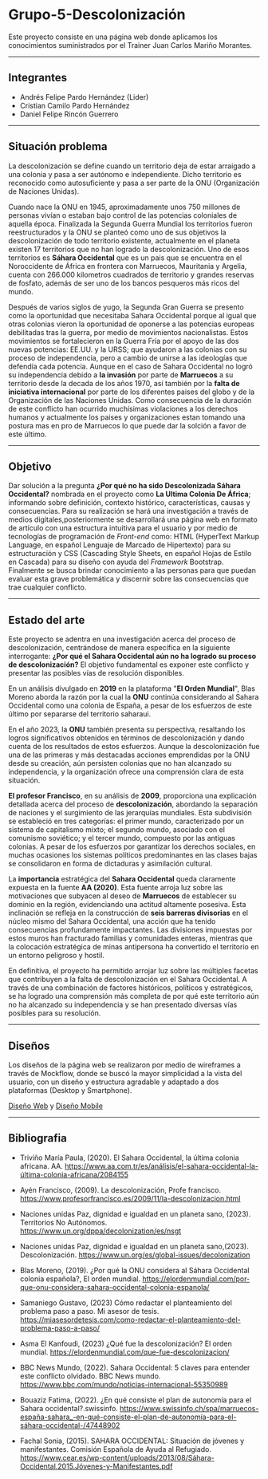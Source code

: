 # Grupo-5-Descolonización
Este proyecto consiste en una página web donde aplicamos los conocimientos suministrados por el Trainer Juan Carlos Mariño Morantes.

---

## Integrantes
* Andrés Felipe Pardo Hernández (Lider)
* Cristian Camilo Pardo Hernández
* Daniel Felipe Rincón Guerrero

---

## Situación problema
La descolonización se define cuando un territorio deja de estar arraigado a una colonia y pasa a ser autónomo e independiente. Dicho territorio es reconocido como autosuficiente y pasa a ser parte de la ONU (Organización de Naciones Unidas).

Cuando nace la ONU en 1945, aproximadamente unos 750 millones de personas vivían o estaban bajo control de las potencias coloniales de aquella época. Finalizada la Segunda Guerra Mundial los territorios fueron reestructurados y la ONU se planteó como uno de sus objetivos la descolonización de todo territorio existente, actualmente en el planeta existen 17 territorios que no han logrado la descolonización. Uno de esos territorios es **Sáhara Occidental** que es un pais que se encuentra en el Noroccidente de África en frontera con Marruecos, Mauritania y Argelia, cuenta con 266.000 kilometros cuadrados de territorio y grandes reservas de fosfato, además de ser uno de los bancos pesqueros más ricos del mundo.

Después de varios siglos de yugo, la Segunda Gran Guerra se presento como la oportunidad que necesitaba Sahara Occidental porque al igual que otras colonias vieron la oportunidad de oponerse a las potencias europeas debilitadas tras la guerra, por medio de movimientos nacionalistas. Estos movimientos se fortalecieron en la Guerra Fría por el apoyo de las dos nuevas potencias: EE.UU. y la URSS; que ayudaron a las colonias con su proceso de independencia, pero a cambio de unirse a las ideologías que defendía cada potencia. Aunque en el caso de Sahara Occidental no logró su independencia debido a **la invasión** por parte de **Marruecos** a su territorio desde la decada de los años 1970, así también por la **falta de iniciativa internacional** por parte de los diferentes paises del globo y de la Organización de las Naciones Unidas. Como consecuencia de la duración de este conflicto han ocurrido muchísimas violaciones a los derechos humanos y actualmente los paises y organizaciones estan tomando una postura mas en pro de Marruecos lo que puede dar la solción a favor de este último.

---

## Objetivo
Dar solución a la pregunta **¿Por qué no ha sido Descolonizada Sáhara Occidental?** nombrada en el proyecto como **La Ultima Colonia De África**; informando sobre definición, contexto histórico, características, causas y consecuencias. Para su realización se hará una investigación a través de medios digitales,posteriormente se desarrollará una página web en formato de artículo con una estructura intuitiva para el usuario y por medio de tecnologías de programación de *Front-end* como: HTML (HyperText Markup Language, en español Lenguaje de Marcado de Hipertexto) para su estructuración y CSS (Cascading Style Sheets, en español Hojas de Estilo en Cascada) para su diseño con ayuda del *Framework* Bootstrap. Finalmente se busca brindar conocimiento a las personas para que puedan evaluar esta grave problemática y discernir sobre las consecuencias que trae cualquier conflicto. 

---

## Estado del arte
Este proyecto se adentra en una investigación acerca del proceso de descolonización, centrándose de manera específica en la siguiente interrogante: **¿Por qué el Sahara Occidental aún no ha logrado su proceso de descolonización?** El objetivo fundamental es exponer este conflicto y presentar las posibles vías de resolución disponibles.

En un análisis divulgado en **2019** en la plataforma "**El Orden Mundial**", Blas Moreno aborda la razón por la cual la **ONU** continúa considerando al Sahara Occidental como una colonia de España, a pesar de los esfuerzos de este último por separarse del territorio saharaui.

En el año 2023, la **ONU** también presenta su perspectiva, resaltando los logros significativos obtenidos en términos de descolonización y dando cuenta de los resultados de estos esfuerzos. Aunque la descolonización fue una de las primeras y más destacadas acciones emprendidas por la ONU desde su creación, aún persisten colonias que no han alcanzado su independencia, y la organización ofrece una comprensión clara de esta situación.

**El profesor Francisco**, en su análisis de **2009**, proporciona una explicación detallada acerca del proceso de **descolonización**, abordando la separación de naciones y el surgimiento de las jerarquías mundiales. Esta subdivisión se estableció en tres categorías: el primer mundo, caracterizado por un sistema de capitalismo mixto; el segundo mundo, asociado con el comunismo soviético; y el tercer mundo, compuesto por las antiguas colonias. A pesar de los esfuerzos por garantizar los derechos sociales, en muchas ocasiones los sistemas políticos predominantes en las clases bajas se consolidaron en forma de dictaduras y asimilación cultural.

La **importancia** estratégica del **Sahara Occidental** queda claramente expuesta en la fuente **AA (2020)**. Esta fuente arroja luz sobre las motivaciones que subyacen al deseo de **Marruecos** de establecer su dominio en la región, evidenciando una actitud altamente posesiva. Esta inclinación se refleja en la construcción de **seis barreras divisorias** en el núcleo mismo del Sahara Occidental, una acción que ha tenido consecuencias profundamente impactantes. Las divisiones impuestas por estos muros han fracturado familias y comunidades enteras, mientras que la colocación estratégica de minas antipersona ha convertido el territorio en un entorno peligroso y hostil.

En definitiva, el proyecto ha permitido arrojar luz sobre las múltiples facetas que contribuyen a la falta de descolonización en el Sahara Occidental. A través de una combinación de factores históricos, políticos y estratégicos, se ha logrado una comprensión más completa de por qué este territorio aún no ha alcanzado su independencia y se han presentado diversas vías posibles para su resolución.

---

## Diseños

Los diseños de la página web se realizaron por medio de wireframes a través de Mockflow, donde se buscó la mayor simplicidad a la vista del usuario, con un diseño y estructura agradable y adaptado a dos plataformas (Desktop y Smartphone).


[Diseño Web](https://www.canva.com/design/DAFs4pqlpKM/lgnQhsCGYRoafsqG3qpBpg/edit?utm_content=DAFs4pqlpKM&utm_campaign=designshare&utm_medium=link2&utm_source=sharebutton)
y [Diseño Mobile](https://www.canva.com/design/DAFs4l1Xclw/cWRLlk75jd3ErIdYnZksPQ/edit?utm_content=DAFs4l1Xclw&utm_campaign=designshare&utm_medium=link2&utm_source=sharebutton)

---
## Bibliografia 
* Triviño María Paula, (2020). El Sahara Occidental, la última colonia africana. AA. https://www.aa.com.tr/es/análisis/el-sahara-occidental-la-última-colonia-africana/2084155

* Ayén Francisco, (2009). La descolonización, Profe francisco. https://www.profesorfrancisco.es/2009/11/la-descolonizacion.html

* Naciones unidas Paz, dignidad e igualdad en un planeta sano, (2023). Territorios No Autónomos. https://www.un.org/dppa/decolonization/es/nsgt

* Naciones unidas Paz, dignidad e igualdad en un planeta sano,(2023). Descolonización. https://www.un.org/es/global-issues/decolonization

* Blas Moreno, (2019). ¿Por qué la ONU considera al Sáhara Occidental colonia española?, El orden mundial. 
https://elordenmundial.com/por-que-onu-considera-sahara-occidental-colonia-espanola/

* Samaniego Gustavo, (2023) Cómo redactar el planteamiento del problema paso a paso. Mi asesor de tesis.
https://miasesordetesis.com/como-redactar-el-planteamiento-del-problema-paso-a-paso/

* Asma El Kanfoudi, (2023) ¿Qué fue la descolonización? El orden mundial. https://elordenmundial.com/que-fue-descolonizacion/

* BBC News Mundo, (2022). Sahara Occidental: 5 claves para entender este conflicto olvidado. BBC News mundo. https://www.bbc.com/mundo/noticias-internacional-55350989

* Bouaziz Fatima, (2022). ¿En qué consiste el plan de autonomía para el Sahara occidental?.swissinfo. https://www.swissinfo.ch/spa/marruecos-españa-sahara_-en-qué-consiste-el-plan-de-autonomía-para-el-sáhara-occidental-/47448902

* Fachal Sonia, (2015). SAHARA OCCIDENTAL: Situación de jóvenes y manifestantes. Comisión Española de Ayuda al Refugiado. https://www.cear.es/wp-content/uploads/2013/08/Sáhara-Occidental.2015.Jóvenes-y-Manifestantes.pdf

